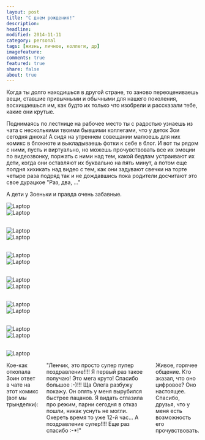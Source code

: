 ```yaml
---
layout: post
title: "С днем рождения!"
description: 
headline: 
modified: 2014-11-11
category: personal
tags: [жизнь, личное, коллеги, др]
imagefeature:
comments: true
featured: true
share: false
about: true
---
```

Когда ты долго находишься в другой стране, то заново переоцениваешь вещи, ставшие привычными и обычными для нашего поколения, восхищаешься им, как будто их только что изобрели и рассказали тебе, какие они крутые. 

Поднимаясь по лестнице на рабочее место ты с радостью узнаешь из чата с несколькими твоими бывшими коллегами, что у деток Зои сегодня днюха! А сидя на утреннем совещании малюешь для них комикс в блокноте и выкладываешь фотки к себе в блог. И вот ты рядом с ними, пусть и виртуально, но можешь прочувствовать все их эмоции по видеозвонку, поржать с ними над тем, какой бедлам устраивают их дети, когда они оставляют их буквально на пять минут, а потом еще полдня хихикать над видео с тем, как они задувают свечки на торте четыре раза подряд так и не дождавшись пока родители досчитают это свое дурацкое "Раз, два, ..."

А дети у Зоеньки и правда очень забавные.

<style>
    .with-padding {
        padding-bottom: 30px;
    }
</style>

<div class="row with-padding">
    <div class="small-12 medium-6 columns">
        <img src="{{ site.url }}/images/zoyas_kids/IMG_4050.JPG" alt="Laptop">
    </div>
    <div class="small-12 medium-6 columns">
        <img src="{{ site.url }}/images/zoyas_kids/IMG_4051.JPG" alt="Laptop">
    </div>
</div>
<div class="row with-padding">
    <div class="small-12 medium-6 columns">
        <img src="{{ site.url }}/images/zoyas_kids/IMG_4052.JPG" alt="Laptop">
    </div>
    <div class="small-12 medium-6 columns">
        <img src="{{ site.url }}/images/zoyas_kids/IMG_4053.JPG" alt="Laptop">
    </div>
</div>
<div class="row with-padding">
    <div class="small-12 medium-6 columns">
        <img src="{{ site.url }}/images/zoyas_kids/IMG_4054.JPG" alt="Laptop">
    </div>
    <div class="small-12 medium-6 columns">
        <img src="{{ site.url }}/images/zoyas_kids/IMG_4055.JPG" alt="Laptop">
    </div>
</div>
<div class="row with-padding">
    <div class="small-12 medium-6 columns">
        <img src="{{ site.url }}/images/zoyas_kids/IMG_4056.JPG" alt="Laptop">
    </div>
    <div class="small-12 medium-6 columns">
        <img src="{{ site.url }}/images/zoyas_kids/IMG_4057.JPG" alt="Laptop">
    </div>
</div>
<div class="row with-padding">
    <div class="small-12 medium-6 columns">
        <img src="{{ site.url }}/images/zoyas_kids/IMG_4058.JPG" alt="Laptop">
    </div>
    <div class="small-12 medium-6 columns">
        <img src="{{ site.url }}/images/zoyas_kids/IMG_4059.JPG" alt="Laptop">
    </div>
</div>
<div class="row with-padding">
    <div class="small-12 medium-6 columns">
        <img src="{{ site.url }}/images/zoyas_kids/IMG_4062.JPG" alt="Laptop">
    </div>
    <div class="small-12 medium-6 columns">
        <img src="{{ site.url }}/images/zoyas_kids/IMG_4063.JPG" alt="Laptop">
    </div>
</div>
<div class="row with-padding">
    <div class="small-12 medium-6 columns">
        <img src="{{ site.url }}/images/zoyas_kids/IMG_4064.JPG" alt="Laptop">
    </div>
    <div class="small-12 medium-6 columns">
        <p>Кое-как откопала Зоин ответ в чате на этот комикс (вот мы трынделки):</p>
        <p>"Ленчик,  это просто супер пупер поздравление!!!! Я первый раз такое получаю! Это мега круто!  Спасибо большое :-)!!!  Ща Олега разбужу покажу.  Он опять у меня вырубился быстрее пацанов. Я видать сглазила про режим,  парни сегодня в отказ пошли, никак уснуть не могли. Охереть время то уже 12-й час... А поздравление супер!!!! Еще раз спасибо :-*!"</p>
        <p>Живое, горячее общение. Кто зказал, что оно цифровое? Оно настоящее. 
        Спасибо, друзья, что у меня есть возможность его прочувствовать.</p>
    </div>
</div>

   




